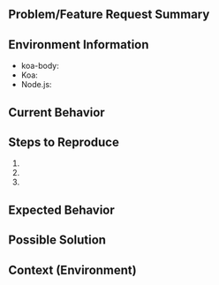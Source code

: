 ## Problem/Feature Request Summary
<!--- Include an overall summary of the issue or feature -->

## Environment Information

  * koa-body: <!--- What version of koa-body are you using -->
  * Koa: <!--- What version of Koa are you using -->
  * Node.js: <!--- What version of Node.js are you using -->

## Current Behavior
<!--- Tell us what happens instead of the expected behavior -->

## Steps to Reproduce
<!--- Provide a link to a live example, or an unambiguous set of steps to -->
<!--- reproduce this bug. Include code to reproduce, if relevant. -->
1.
2.
3.

## Expected Behavior
<!--- Tell us what should happen -->

## Possible Solution
<!--- Not obligatory, but suggest a fix -->

## Context (Environment)
<!--- How has this issue affected you? What are you trying to accomplish? -->
<!--- Providing context helps us come up with a solution that is most useful in the real world -->

<!--- Provide a general summary of the issue in the Title above -->

